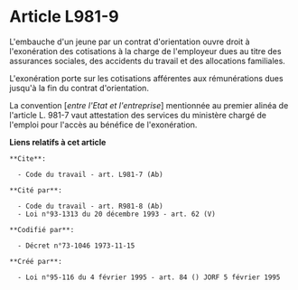 # Article L981-9

L'embauche d'un jeune par un contrat d'orientation ouvre droit à l'exonération des cotisations à la charge de l'employeur
dues au titre des assurances sociales, des accidents du travail et des allocations familiales.

L'exonération porte sur les cotisations afférentes aux rémunérations dues jusqu'à la fin du contrat d'orientation.

La convention [*entre l'Etat et l'entreprise*] mentionnée au premier alinéa de l'article L. 981-7 vaut attestation des
services du ministère chargé de l'emploi pour l'accès au bénéfice de l'exonération.

**Liens relatifs à cet article**

	**Cite**:

	  - Code du travail - art. L981-7 (Ab)

	**Cité par**:

	  - Code du travail - art. R981-8 (Ab)
	  - Loi n°93-1313 du 20 décembre 1993 - art. 62 (V)

	**Codifié par**:

	  - Décret n°73-1046 1973-11-15

	**Créé par**:

	  - Loi n°95-116 du 4 février 1995 - art. 84 () JORF 5 février 1995
